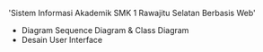 'Sistem Informasi Akademik SMK 1 Rawajitu Selatan Berbasis Web'
- Diagram Sequence Diagram & Class Diagram
- Desain User Interface

